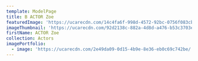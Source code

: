 ```yaml
---
template: ModelPage
title: B ACTOR Zoe
featuredImage: 'https://ucarecdn.com/14c4fa6f-998d-4572-92bc-0756f083cb63/'
imageThumbnail: 'https://ucarecdn.com/92d2138c-882a-4d8d-a476-b53c3703ec94/'
firstName: ACTOR Zoe
collection: Actors
imagePortfolio:
  - image: 'https://ucarecdn.com/2e49da09-0d15-4b9e-8e36-eb0c69c742be/'
---
```


